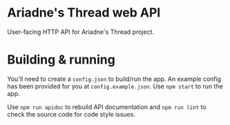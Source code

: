 # Ariadne's Thread web API

User-facing HTTP API for Ariadne's Thread project.

# Building & running

You'll need to create a `config.json` to build/run the app. An example config has been provided for you at `config.example.json`. Use `npm start` to run the app.

Use `npm run apidoc` to rebuild API documentation and `npm run lint` to check the source code for code style issues.